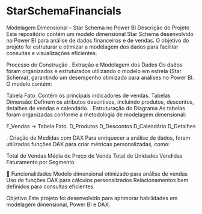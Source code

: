 # StarSchemaFinancials
Modelagem Dimensional – Star Schema no Power BI
Descrição do Projeto
Este repositório contém um modelo dimensional Star Schema desenvolvido no Power BI para análise de dados financeiros e de vendas. O objetivo do projeto foi estruturar e otimizar a modelagem dos dados para facilitar consultas e visualizações eficientes.

Processo de Construção
. Extração e Modelagem dos Dados
Os dados foram organizados e estruturados utilizando o modelo em estrela (Star Schema), garantindo um desempenho otimizado para análises no Power BI. O modelo contém:

Tabela Fato: Contém os principais indicadores de vendas.
Tabelas Dimensão: Definem os atributos descritivos, incluindo produtos, descontos, detalhes de vendas e calendário.
. Estruturação do Diagrama
As tabelas foram organizadas conforme a metodologia de modelagem dimensional:

F_Vendas → Tabela Fato.
D_Produtos 
D_Descontos 
D_Calendário 
D_Detalhes 

. Criação de Medidas com DAX
Para enriquecer a análise de dados, foram utilizadas funções DAX para criar métricas personalizadas, como:

Total de Vendas
Média de Preço de Venda
Total de Unidades Vendidas
Faturamento por Segmento


🚀 Funcionalidades
Modelo dimensional otimizado para análise de vendas
Uso de funções DAX para cálculos personalizados
Relacionamentos bem definidos para consultas eficientes

Objetivo
Este projeto foi desenvolvido para aprimorar habilidades em modelagem dimensional, Power BI e DAX.

